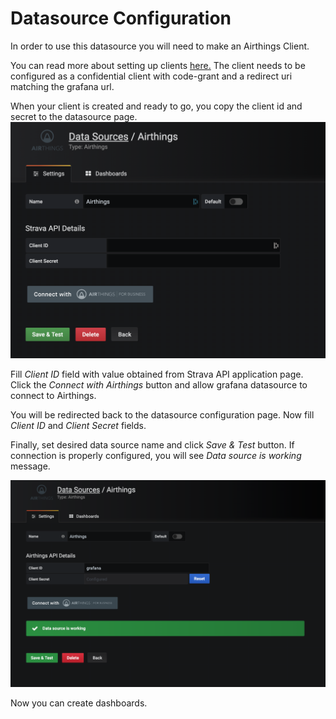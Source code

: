 # Datasource Configuration

In order to use this datasource you will need to make an Airthings Client.

You can read more about setting up clients [here.](https://developer.airthings.com/docs/api.html)
The client needs to be configured as a confidential client  with code-grant and a redirect uri matching the grafana url.

When your client is created and ready to go, you copy the client id and secret to the datasource page.
![New Data Source](img/datasource-image.png)

Fill _Client ID_ field with value obtained from Strava API application page. Click the _Connect with Airthings_ button and allow grafana datasource to connect to Airthings. 

You will be redirected back to the datasource configuration page. Now fill _Client ID_ and _Client Secret_ fields. 

Finally, set desired data source name and click _Save & Test_ button. If connection is properly configured, you will see _Data source is working_ message.

![New Data Source](img/datasource-success.png)


Now you can create dashboards.
